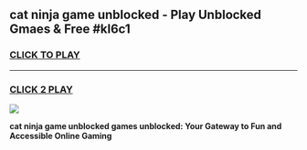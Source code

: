 
## cat ninja game unblocked - Play Unblocked Gmaes & Free #kl6c1
<h3>
<a href="https://news.freeplayer.one?title=cat_ninja_game_unblocked&ref=24F">CLICK TO PLAY</a></h3>
<hr>

<h3>
<a href="https://news.freeplayer.one?title=cat_ninja_game_unblocked&ref=24F">CLICK 2 PLAY</a>
  
</h3>

<a href="https://news.freeplayer.one?title=cat_ninja_game_unblocked&ref=24F/"><img src="https://clearcache.store/games.png"></a>


**cat ninja game unblocked games unblocked: Your Gateway to Fun and Accessible Online Gaming**
